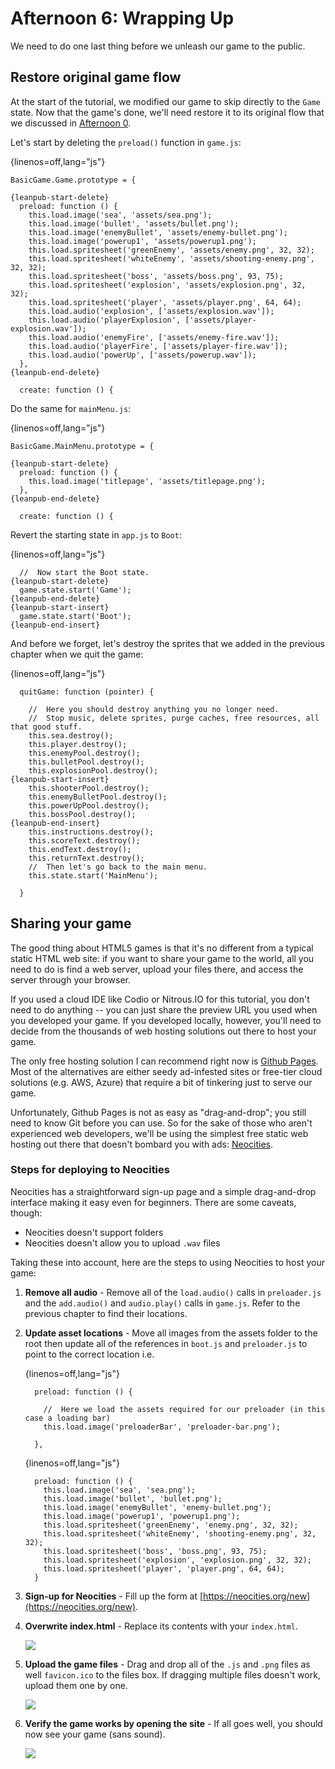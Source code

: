 # Afternoon 6: Wrapping Up

We need to do one last thing before we unleash our game to the public.

## Restore original game flow

At the start of the tutorial, we modified our game to skip directly to the `Game` state. Now that the game's done, we'll need restore it to its original flow that we discussed in [Afternoon 0](#base-template). 

Let's start by deleting the `preload()` function in `game.js`:

{linenos=off,lang="js"}
~~~~~~~~
BasicGame.Game.prototype = {

{leanpub-start-delete}
  preload: function () {
    this.load.image('sea', 'assets/sea.png');
    this.load.image('bullet', 'assets/bullet.png');
    this.load.image('enemyBullet', 'assets/enemy-bullet.png');
    this.load.image('powerup1', 'assets/powerup1.png');
    this.load.spritesheet('greenEnemy', 'assets/enemy.png', 32, 32);
    this.load.spritesheet('whiteEnemy', 'assets/shooting-enemy.png', 32, 32);
    this.load.spritesheet('boss', 'assets/boss.png', 93, 75);
    this.load.spritesheet('explosion', 'assets/explosion.png', 32, 32);
    this.load.spritesheet('player', 'assets/player.png', 64, 64);
    this.load.audio('explosion', ['assets/explosion.wav']);
    this.load.audio('playerExplosion', ['assets/player-explosion.wav']);
    this.load.audio('enemyFire', ['assets/enemy-fire.wav']);
    this.load.audio('playerFire', ['assets/player-fire.wav']);
    this.load.audio('powerUp', ['assets/powerup.wav']);
  },
{leanpub-end-delete}
 
  create: function () {
~~~~~~~~

Do the same for `mainMenu.js`:

{linenos=off,lang="js"}
~~~~~~~~
BasicGame.MainMenu.prototype = {

{leanpub-start-delete}
  preload: function () {
    this.load.image('titlepage', 'assets/titlepage.png');
  },
{leanpub-end-delete}

  create: function () {
~~~~~~~~

Revert the starting state in `app.js` to `Boot`:

{linenos=off,lang="js"}
~~~~~~~~
  //  Now start the Boot state.
{leanpub-start-delete}
  game.state.start('Game');
{leanpub-end-delete}
{leanpub-start-insert}
  game.state.start('Boot');
{leanpub-end-insert}
~~~~~~~~

And before we forget, let's destroy the sprites that we added in the previous chapter when we quit the game:

{linenos=off,lang="js"}
~~~~~~~~
  quitGame: function (pointer) {

    //  Here you should destroy anything you no longer need.
    //  Stop music, delete sprites, purge caches, free resources, all that good stuff.
    this.sea.destroy();
    this.player.destroy();
    this.enemyPool.destroy();
    this.bulletPool.destroy();
    this.explosionPool.destroy();
{leanpub-start-insert}
    this.shooterPool.destroy();
    this.enemyBulletPool.destroy();
    this.powerUpPool.destroy();
    this.bossPool.destroy();
{leanpub-end-insert}
    this.instructions.destroy();
    this.scoreText.destroy();
    this.endText.destroy();
    this.returnText.destroy();
    //  Then let's go back to the main menu.
    this.state.start('MainMenu');

  }
~~~~~~~~

## Sharing your game

The good thing about HTML5 games is that it's no different from a typical static HTML web site: if you want to share your game to the world, all you need to do is find a web server, upload your files there, and access the server through your browser.

If you used a cloud IDE like Codio or Nitrous.IO for this tutorial, you don't need to do anything -- you can just share the preview URL you used when you developed your game. If you developed locally, however, you'll need to decide from the thousands of web hosting solutions out there to host your game. 

The only free hosting solution I can recommend right now is [Github Pages](https://pages.github.com/). Most of the alternatives are either seedy ad-infested sites or free-tier cloud solutions (e.g. AWS, Azure) that require a bit of tinkering just to serve our game. 

Unfortunately, Github Pages is not as easy as "drag-and-drop"; you still need to know Git before you can use. So for the sake of those who aren't experienced web developers, we'll be using the simplest free static web hosting out there that doesn't bombard you with ads: [Neocities](https://neocities.org/).

### Steps for deploying to Neocities

Neocities has a straightforward sign-up page and a simple drag-and-drop interface making it easy even for beginners. There are some caveats, though:

* Neocities doesn't support folders
* Neocities doesn't allow you to upload `.wav` files

Taking these into account, here are the steps to using Neocities to host your game:

1. **Remove all audio** - Remove all of the `load.audio()` calls in `preloader.js` and the `add.audio()` and `audio.play()` calls in `game.js`. Refer to the previous chapter to find their locations.

2. **Update asset locations** - Move all images from the assets folder to the root then update all of the references in `boot.js` and `preloader.js` to point to the correct location i.e.

    {linenos=off,lang="js"}
    ~~~~~~~~
      preload: function () {

        //  Here we load the assets required for our preloader (in this case a loading bar)
        this.load.image('preloaderBar', 'preloader-bar.png');

      },
    ~~~~~~~~
    
    {linenos=off,lang="js"}
    ~~~~~~~~
      preload: function () {
        this.load.image('sea', 'sea.png');
        this.load.image('bullet', 'bullet.png');
        this.load.image('enemyBullet', 'enemy-bullet.png');
        this.load.image('powerup1', 'powerup1.png');
        this.load.spritesheet('greenEnemy', 'enemy.png', 32, 32);
        this.load.spritesheet('whiteEnemy', 'shooting-enemy.png', 32, 32);
        this.load.spritesheet('boss', 'boss.png', 93, 75);
        this.load.spritesheet('explosion', 'explosion.png', 32, 32);
        this.load.spritesheet('player', 'player.png', 64, 64);
      }
    ~~~~~~~~

3. **Sign-up for Neocities** - Fill up the form at [https://neocities.org/new](https://neocities.org/new).
4. **Overwrite index.html** - Replace its contents with your `index.html`.

    ![](images/neocities_edit.png)

5. **Upload the game files** - Drag and drop all of the `.js` and `.png` files as well `favicon.ico` to the files box. If dragging multiple files doesn't work, upload them one by one.

    ![](images/neocities_upload.png)

6. **Verify the game works by opening the site** - If all goes well, you should now see your game (sans sound).

    ![](images/neocities_finished.png)
